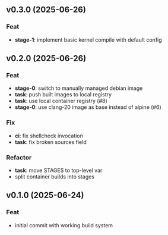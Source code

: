 ## v0.3.0 (2025-06-26)

### Feat

- **stage-1**: implement basic kernel compile with default config

## v0.2.0 (2025-06-26)

### Feat

- **stage-0**: switch to manually managed debian image
- **task**: push built images to local registry
- **task**: use local container registry (#8)
- **stage-0**: use clang-20 image as base instead of alpine (#6)

### Fix

- **ci**: fix shellcheck invocation
- **task**: fix broken sources field

### Refactor

- **task**: move STAGES to top-level var
- split container builds into stages

## v0.1.0 (2025-06-24)

### Feat

- initial commit with working build system
